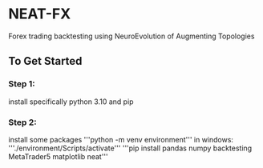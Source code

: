 # NEAT-FX
Forex trading backtesting using NeuroEvolution of Augmenting Topologies

## To Get Started

### Step 1:
install specifically python 3.10 and pip

### Step 2:
install some packages
'''python -m venv environment'''
in windows:
'''./environment/Scripts/activate'''
'''pip install pandas numpy backtesting MetaTrader5 matplotlib neat'''
